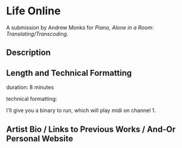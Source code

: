 # Life Online

A submission by Andrew Monks for _Piano, Alone in a Room: Translating/Transcoding_.

## Description

## Length and Technical Formatting

duration: 8 minutes

technical formatting:

I'll give you a binary to run, which will play midi on channel 1.

## Artist Bio / Links to Previous Works / And-Or Personal Website
